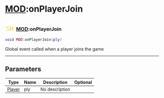 # [MOD](../mod/README.md):onPlayerJoin

### <img src="../../.gitbook/assets/shared.png" width="32" height="32" /> [MOD](../mod/README.md):onPlayerJoin

```lua
void MOD:onPlayerJoin(ply)
```

Global event called when a player joins the game<br>

-----------------
## Parameters

| Type   | Name | Description | Optional |
| ------ | ---- | ----------- | -------: |
| [Player](../player/README.md) | ply | No description |  |
